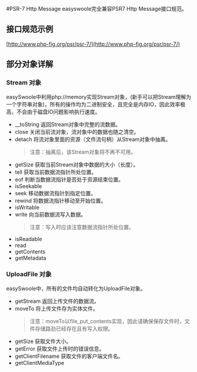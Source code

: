 #PSR-7 Http Message
easyswoole完全兼容PSR7 Http Message接口规范。
## 接口规范示例
[http://www.php-fig.org/psr/psr-7/](http://www.php-fig.org/psr/psr-7/)

## 部分对象详解
### Stream 对象
easySwoole中利用php://memory实现Stream对象，(新手可以把Stream理解为一个字符串对象)，所有的操作均为二进制安全，且完全是内存IO，因此效率极高，不会由于磁盘IO问题影响执行速度。
   - __toString
   返回Stream对象中完整的流数据。
   - close
   关闭当前流对象，流对象中的数据也随之清空。
   - detach
   将流对象里面的资源（文件流句柄）从Stream对象中抽离。
        > 注意：抽离后，该Stream对象将不再不可用。
   - getSize
   获取当前Stream对象中数据的大小（长度）。
   - tell
   获取当前数据流指针所处位置。
   - eof
   判断当数据流指针是否处于资源结束位置。
   - isSeekable
   - seek
   移动数据流指针到指定位置。
   - rewind
   将数据流指针移动至开始位置。
   - isWritable
   - write
   向当前数据流写入数据。
        > 注意：写入时应该注意数据流指针所处位置。
   - isReadable
   - read
   - getContents
   - getMetadata
   
### UploadFile 对象
easySwoole中，所有的文件均自动转化为UploadFile对象。
   - getStream
   返回上传文件的数据流。
   - moveTo
   将上传文件存为实体文件。
        >注意：moveTo以file_put_contents实现，因此请确保保存文件时，文件存储路劲已经存在且有写入权限。 
   - getSize
   获取文件大小。
   - getError
   获取文件上传时的错误信息。
   - getClientFilename
   获取文件的客户端文件名。
   - getClientMediaType